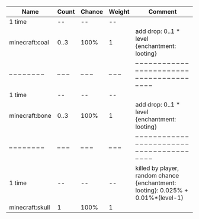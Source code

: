 | Name            | Count | Chance | Weight | Comment                                                                          |
| --------------- | ----- | ------ | ------ | -------------------------------------------------------------------------------- |
| 1 time          |    -- |     -- |     -- |                                                                                  |
| minecraft:coal  |  0..3 |   100% |      1 | add drop: 0..1 * level {enchantment: looting}                                    |
| – – – – – – – – | – – – | – – –  | – – –  | – – – – – – – – – – – – – – – – – – – – – – – – – – – – – – – – – – – – – – – –  |
| 1 time          |    -- |     -- |     -- |                                                                                  |
| minecraft:bone  |  0..3 |   100% |      1 | add drop: 0..1 * level {enchantment: looting}                                    |
| – – – – – – – – | – – – | – – –  | – – –  | – – – – – – – – – – – – – – – – – – – – – – – – – – – – – – – – – – – – – – – –  |
| 1 time          |    -- |     -- |     -- | killed by player, random chance {enchantment: looting}: 0.025% + 0.01%*(level-1) |
| minecraft:skull |     1 |   100% |      1 |                                                                                  |